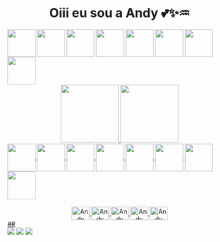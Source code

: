 <h1>
  <div style="display: inline_block" align="center">
  Oiii eu sou a Andy 💕✨♒
  </div>
</h1>

  <div>
    <position: relative>
    <img align="center" height="62.5" src="https://i.pinimg.com/originals/6c/d7/4b/6cd74bae87b2025e3d671a23dbf4b3ca.gif">
    <img align="center" height="62.5" src="https://i.pinimg.com/originals/6c/d7/4b/6cd74bae87b2025e3d671a23dbf4b3ca.gif">
    <img align="center" height="62.5" src="https://i.pinimg.com/originals/6c/d7/4b/6cd74bae87b2025e3d671a23dbf4b3ca.gif">
    <img align="center" height="62.5" src="https://i.pinimg.com/originals/6c/d7/4b/6cd74bae87b2025e3d671a23dbf4b3ca.gif">
    <img align="center" height="62.5" src="https://i.pinimg.com/originals/6c/d7/4b/6cd74bae87b2025e3d671a23dbf4b3ca.gif">
    <img align="center" height="62.5" src="https://i.pinimg.com/originals/6c/d7/4b/6cd74bae87b2025e3d671a23dbf4b3ca.gif">
    <img align="center" height="62.5" src="https://i.pinimg.com/originals/6c/d7/4b/6cd74bae87b2025e3d671a23dbf4b3ca.gif">
    <img align="center" height="62.5" src="https://i.pinimg.com/originals/6c/d7/4b/6cd74bae87b2025e3d671a23dbf4b3ca.gif">
  </div>
  
  <div align="center">
    <a href="https://github.com/andyruschmann">
    <img height="130em" src="https://github-readme-stats.vercel.app/api?username=andyruschmann&show_icons=true&theme=radical&include_all_commits=true&count_private=true"/>
    <img height="130em" src="https://github-readme-stats.vercel.app/api/top-langs/?username=andyruschmann&layout=compact&langs_count=7&theme=radical"/>
  </div>

  <div>
    <position: relative>
    <img align="center" height="62.5" src="https://i.pinimg.com/originals/6c/d7/4b/6cd74bae87b2025e3d671a23dbf4b3ca.gif">
    <img align="center" height="62.5" src="https://i.pinimg.com/originals/6c/d7/4b/6cd74bae87b2025e3d671a23dbf4b3ca.gif">
    <img align="center" height="62.5" src="https://i.pinimg.com/originals/6c/d7/4b/6cd74bae87b2025e3d671a23dbf4b3ca.gif">
    <img align="center" height="62.5" src="https://i.pinimg.com/originals/6c/d7/4b/6cd74bae87b2025e3d671a23dbf4b3ca.gif">
    <img align="center" height="62.5" src="https://i.pinimg.com/originals/6c/d7/4b/6cd74bae87b2025e3d671a23dbf4b3ca.gif">
    <img align="center" height="62.5" src="https://i.pinimg.com/originals/6c/d7/4b/6cd74bae87b2025e3d671a23dbf4b3ca.gif">
    <img align="center" height="62.5" src="https://i.pinimg.com/originals/6c/d7/4b/6cd74bae87b2025e3d671a23dbf4b3ca.gif">
    <img align="center" height="62.5" src="https://i.pinimg.com/originals/6c/d7/4b/6cd74bae87b2025e3d671a23dbf4b3ca.gif">
  </div>

  <div style="display: inline_block" align="center"><br>
    <img align="center" alt="Andy CSS" height="30" width="40" src="https://cdn.jsdelivr.net/gh/devicons/devicon/icons/css3/css3-original.svg">
    <img align="center" alt="Andy HTML" height="30" width="40" src="https://cdn.jsdelivr.net/gh/devicons/devicon/icons/html5/html5-original.svg">  
    <img align="center" alt="Andy Illustrator" height="30" width="40" src="https://cdn.jsdelivr.net/gh/devicons/devicon/icons/illustrator/illustrator-plain.svg">
    <img align="center" alt="Andy Photoshop" height="30" width="40" src="https://cdn.jsdelivr.net/gh/devicons/devicon/icons/photoshop/photoshop-plain.svg">
    <img align="center" alt="Andy Behance" height="30" width="40" src="https://cdn.jsdelivr.net/gh/devicons/devicon/icons/behance/behance-original.svg">
  </div> 
 <div>
 ##
 </div>
 <div> 
   <a href="https://instagram.com/toescutandy" target="_blank"><img src="https://img.shields.io/badge/-Instagram-%23E4405F?style=for-the-badge&logo=instagram&logoColor=white" target="_blank"></a>
    <a href = "mailto:andressa.ruschmann@gmail.com"><img src="https://img.shields.io/badge/-Gmail-%23333?style=for-the-badge&logo=gmail&logoColor=white" target="_blank"></a>
    <a href="https://www.linkedin.com/in/andyruschmann" target="_blank"><img src="https://img.shields.io/badge/-LinkedIn-%230077B5?style=for-the-badge&logo=linkedin&logoColor=white" target="_blank"></a>  
  </div>
